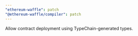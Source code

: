 ```yaml
---
"ethereum-waffle": patch
"@ethereum-waffle/compiler": patch
---
```


Allow contract deployment using TypeChain-generated types.
